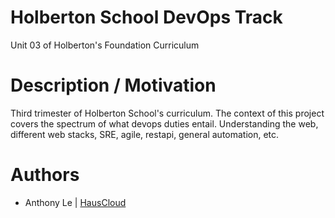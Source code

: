 # Holberton School DevOps Track
Unit 03 of Holberton's Foundation Curriculum

# Description / Motivation
Third trimester of Holberton School's curriculum. The context of this project covers the spectrum of what devops duties entail. Understanding the web, different web stacks, SRE, agile, restapi, general automation, etc.

# Authors
* Anthony Le | [HausCloud](https://github.com/HausCloud)
